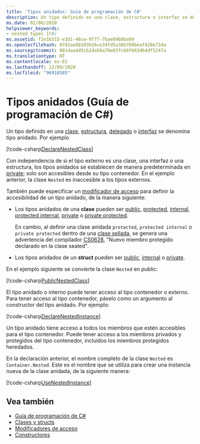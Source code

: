 ```yaml
---
title: 'Tipos anidados: Guía de programación de C#'
description: Un tipo definido en una clase, estructura o interfaz se denomina tipo anidado en C#.
ms.date: 02/08/2020
helpviewer_keywords:
- nested types [C#]
ms.assetid: f2e1b315-e3d1-48ce-977f-7bae0960ba99
ms.openlocfilehash: 0741ae88103b16ce34fd5a38b789beaf428e734a
ms.sourcegitcommit: 0014aa4d5cb2da56a70e03fc68f663d64df5247a
ms.translationtype: HT
ms.contentlocale: es-ES
ms.lasthandoff: 12/09/2020
ms.locfileid: "96918585"
---
```

# <a name="nested-types-c-programming-guide"></a>Tipos anidados (Guía de programación de C#)

Un tipo definido en una [clase](../../language-reference/keywords/class.md), [estructura](../../language-reference/builtin-types/struct.md), [delegado](../../language-reference/builtin-types/reference-types.md#the-delegate-type) o [interfaz](../../language-reference/keywords/interface.md) se denomina tipo anidado. Por ejemplo

[!code-csharp[DeclareNestedClass](~/samples/snippets/csharp/objectoriented/nestedtypes.cs#DeclareNestedClass)]

Con independencia de si el tipo externo es una clase, una interfaz o una estructura, los tipos anidados se establecen de manera predeterminada en [private](../../language-reference/keywords/private.md); solo son accesibles desde su tipo contenedor. En el ejemplo anterior, la clase `Nested` es inaccesible a los tipos externos.

También puede especificar un [modificador de acceso](../../language-reference/keywords/access-modifiers.md) para definir la accesibilidad de un tipo anidado, de la manera siguiente:

- Los tipos anidados de una **clase** pueden ser [public](../../language-reference/keywords/public.md), [protected](../../language-reference/keywords/protected.md), [internal](../../language-reference/keywords/internal.md), [protected internal](../../language-reference/keywords/protected-internal.md), [private](../../language-reference/keywords/private.md) o [private protected](../../language-reference/keywords/private-protected.md).

   En cambio, al definir una clase anidada `protected`, `protected internal` o `private protected` dentro de una [clase sellada](../../language-reference/keywords/sealed.md), se genera una advertencia del compilador [CS0628](../../misc/cs0628.md), "Nuevo miembro protegido declarado en la clase sealed".
  
- Los tipos anidados de un **struct** pueden ser [public](../../language-reference/keywords/public.md), [internal](../../language-reference/keywords/internal.md) o [private](../../language-reference/keywords/private.md).

En el ejemplo siguiente se convierte la clase `Nested` en public:

[!code-csharp[PublicNestedClass](~/samples/snippets/csharp/objectoriented/nestedtypes.cs#PublicNestedClass)]

El tipo anidado o interno puede tener acceso al tipo contenedor o externo. Para tener acceso al tipo contenedor, páselo como un argumento al constructor del tipo anidado. Por ejemplo:

[!code-csharp[DeclareNestedInstance](~/samples/snippets/csharp/objectoriented/nestedtypes.cs#DeclareNestedInstance)]

Un tipo anidado tiene acceso a todos los miembros que estén accesibles para el tipo contenedor. Puede tener acceso a los miembros privados y protegidos del tipo contenedor, incluidos los miembros protegidos heredados.

En la declaración anterior, el nombre completo de la clase `Nested` es `Container.Nested`. Este es el nombre que se utiliza para crear una instancia nueva de la clase anidada, de la siguiente manera:

[!code-csharp[UseNestedInstance](~/samples/snippets/csharp/objectoriented/nestedtypes.cs#UseNestedInstance)]

## <a name="see-also"></a>Vea también

- [Guía de programación de C#](../index.md)
- [Clases y structs](./index.md)
- [Modificadores de acceso](./access-modifiers.md)
- [Constructores](./constructors.md)
